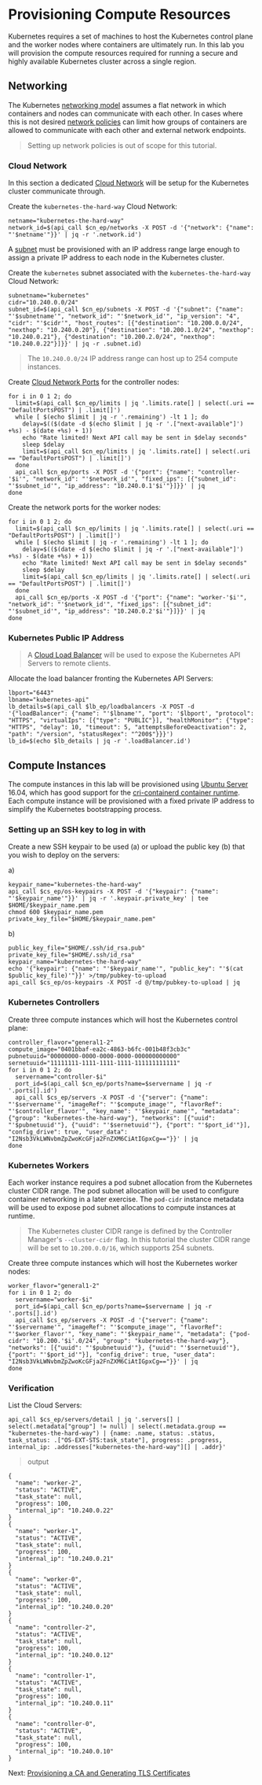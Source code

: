 # Provisioning Compute Resources

Kubernetes requires a set of machines to host the Kubernetes control plane and the worker nodes where containers are ultimately run. In this lab you will provision the compute resources required for running a secure and highly available Kubernetes cluster across a single region.

## Networking

The Kubernetes [networking model](https://kubernetes.io/docs/concepts/cluster-administration/networking/#kubernetes-model) assumes a flat network in which containers and nodes can communicate with each other. In cases where this is not desired [network policies](https://kubernetes.io/docs/concepts/services-networking/network-policies/) can limit how groups of containers are allowed to communicate with each other and external network endpoints.

> Setting up network policies is out of scope for this tutorial.

### Cloud Network

In this section a dedicated [Cloud Network](https://developer.rackspace.com/docs/cloud-networks/v2/) will be setup for the Kubernetes cluster communicate through.

Create the `kubernetes-the-hard-way` Cloud Network:

```
netname="kubernetes-the-hard-way"
network_id=$(api_call $cn_ep/networks -X POST -d '{"network": {"name": "'$netname'"}}' | jq -r '.network.id')
```

A [subnet](https://developer.rackspace.com/docs/cloud-networks/v2/getting-started/concepts/#subnet-concepts) must be provisioned with an IP address range large enough to assign a private IP address to each node in the Kubernetes cluster.

Create the `kubernetes` subnet associated with the `kubernetes-the-hard-way` Cloud Network:

```
subnetname="kubernetes"
cidr="10.240.0.0/24"
subnet_id=$(api_call $cn_ep/subnets -X POST -d '{"subnet": {"name": "'$subnetname'", "network_id": "'$network_id'", "ip_version": "4", "cidr": "'$cidr'", "host_routes": [{"destination": "10.200.0.0/24", "nexthop": "10.240.0.20"}, {"destination": "10.200.1.0/24", "nexthop": "10.240.0.21"}, {"destination": "10.200.2.0/24", "nexthop": "10.240.0.22"}]}}' | jq -r .subnet.id)
```

> The `10.240.0.0/24` IP address range can host up to 254 compute instances.

Create [Cloud Network Ports](https://developer.rackspace.com/docs/cloud-networks/v2/getting-started/concepts/#port-concepts) for the controller nodes:

```
for i in 0 1 2; do
  limit=$(api_call $cn_ep/limits | jq '.limits.rate[] | select(.uri == "DefaultPortsPOST") | .limit[]')
  while [ $(echo $limit | jq -r '.remaining') -lt 1 ]; do
    delay=$(($(date -d $(echo $limit | jq -r '.["next-available"]') +%s) - $(date +%s) + 1))
    echo "Rate limited! Next API call may be sent in $delay seconds"
    sleep $delay
    limit=$(api_call $cn_ep/limits | jq '.limits.rate[] | select(.uri == "DefaultPortsPOST") | .limit[]')
  done
  api_call $cn_ep/ports -X POST -d '{"port": {"name": "controller-'$i'", "network_id": "'$network_id'", "fixed_ips": [{"subnet_id": "'$subnet_id'", "ip_address": "10.240.0.1'$i'"}]}}' | jq
done
```

Create the network ports for the worker nodes:

```
for i in 0 1 2; do
  limit=$(api_call $cn_ep/limits | jq '.limits.rate[] | select(.uri == "DefaultPortsPOST") | .limit[]')
  while [ $(echo $limit | jq -r '.remaining') -lt 1 ]; do
    delay=$(($(date -d $(echo $limit | jq -r '.["next-available"]') +%s) - $(date +%s) + 1))
    echo "Rate limited! Next API call may be sent in $delay seconds"
    sleep $delay
    limit=$(api_call $cn_ep/limits | jq '.limits.rate[] | select(.uri == "DefaultPortsPOST") | .limit[]')
  done
  api_call $cn_ep/ports -X POST -d '{"port": {"name": "worker-'$i'", "network_id": "'$network_id'", "fixed_ips": [{"subnet_id": "'$subnet_id'", "ip_address": "10.240.0.2'$i'"}]}}' | jq
done
```

### Kubernetes Public IP Address

> A [Cloud Load Balancer](https://developer.rackspace.com/docs/cloud-load-balancers/v1/) will be used to expose the Kubernetes API Servers to remote clients.

Allocate the load balancer fronting the Kubernetes API Servers:

```
lbport="6443"
lbname="kubernetes-api"
lb_details=$(api_call $lb_ep/loadbalancers -X POST -d '{"loadBalancer": {"name": "'$lbname'", "port": '$lbport', "protocol": "HTTPS", "virtualIps": [{"type": "PUBLIC"}], "healthMonitor": {"type": "HTTPS", "delay": 10, "timeout": 5, "attemptsBeforeDeactivation": 2, "path": "/version", "statusRegex": "^200$"}}}')
lb_id=$(echo $lb_details | jq -r '.loadBalancer.id')
```

## Compute Instances

The compute instances in this lab will be provisioned using [Ubuntu Server](https://www.ubuntu.com/server) 16.04, which has good support for the [cri-containerd container runtime](https://github.com/kubernetes-incubator/cri-containerd). Each compute instance will be provisioned with a fixed private IP address to simplify the Kubernetes bootstrapping process.

### Setting up an SSH key to log in with

Create a new SSH keypair to be used (a) or upload the public key (b) that you wish to deploy on the servers:

a)
```
keypair_name="kubernetes-the-hard-way"
api_call $cs_ep/os-keypairs -X POST -d '{"keypair": {"name": "'$keypair_name'"}}' | jq -r '.keypair.private_key' | tee $HOME/$keypair_name.pem
chmod 600 $keypair_name.pem
private_key_file="$HOME/$keypair_name.pem"
```

b)
```
public_key_file="$HOME/.ssh/id_rsa.pub"
private_key_file="$HOME/.ssh/id_rsa"
keypair_name="kubernetes-the-hard-way"
echo '{"keypair": {"name": "'$keypair_name'", "public_key": "'$(cat $public_key_file)'"}}' >/tmp/pubkey-to-upload
api_call $cs_ep/os-keypairs -X POST -d @/tmp/pubkey-to-upload | jq
```


### Kubernetes Controllers

Create three compute instances which will host the Kubernetes control plane:

```
controller_flavor="general1-2"
compute_image="0401bbaf-ea2c-4863-b6fc-001b48f3cb3c"
pubnetuuid="00000000-0000-0000-0000-000000000000"
sernetuuid="11111111-1111-1111-1111-111111111111"
for i in 0 1 2; do
  servername="controller-$i"
  port_id=$(api_call $cn_ep/ports?name=$servername | jq -r '.ports[].id')
  api_call $cs_ep/servers -X POST -d '{"server": {"name": "'$servername'", "imageRef": "'$compute_image'", "flavorRef": "'$controller_flavor'", "key_name": "'$keypair_name'", "metadata": {"group": "kubernetes-the-hard-way"}, "networks": [{"uuid": "'$pubnetuuid'"}, {"uuid": "'$sernetuuid'"}, {"port": "'$port_id'"}], "config_drive": true, "user_data": "I2Nsb3VkLWNvbmZpZwoKcGFja2FnZXM6CiAtIGpxCg=="}}' | jq
done
```

### Kubernetes Workers

Each worker instance requires a pod subnet allocation from the Kubernetes cluster CIDR range. The pod subnet allocation will be used to configure container networking in a later exercise. The `pod-cidr` instance metadata will be used to expose pod subnet allocations to compute instances at runtime.

> The Kubernetes cluster CIDR range is defined by the Controller Manager's `--cluster-cidr` flag. In this tutorial the cluster CIDR range will be set to `10.200.0.0/16`, which supports 254 subnets.


Create three compute instances which will host the Kubernetes worker nodes:

```
worker_flavor="general1-2"
for i in 0 1 2; do
  servername="worker-$i"
  port_id=$(api_call $cn_ep/ports?name=$servername | jq -r '.ports[].id')
  api_call $cs_ep/servers -X POST -d '{"server": {"name": "'$servername'", "imageRef": "'$compute_image'", "flavorRef": "'$worker_flavor'", "key_name": "'$keypair_name'", "metadata": {"pod-cidr": "10.200.'$i'.0/24", "group": "kubernetes-the-hard-way"}, "networks": [{"uuid": "'$pubnetuuid'"}, {"uuid": "'$sernetuuid'"}, {"port": "'$port_id'"}], "config_drive": true, "user_data": "I2Nsb3VkLWNvbmZpZwoKcGFja2FnZXM6CiAtIGpxCg=="}}' | jq
done
```

### Verification

List the Cloud Servers:

```
api_call $cs_ep/servers/detail | jq '.servers[] | select(.metadata["group"] != null) | select(.metadata.group == "kubernetes-the-hard-way") | {name: .name, status: .status, task_status: .["OS-EXT-STS:task_state"], progress: .progress, internal_ip: .addresses["kubernetes-the-hard-way"][] | .addr}'
```

> output

```
{
  "name": "worker-2",
  "status": "ACTIVE",
  "task_state": null,
  "progress": 100,
  "internal_ip": "10.240.0.22"
}
{
  "name": "worker-1",
  "status": "ACTIVE",
  "task_state": null,
  "progress": 100,
  "internal_ip": "10.240.0.21"
}
{
  "name": "worker-0",
  "status": "ACTIVE",
  "task_state": null,
  "progress": 100,
  "internal_ip": "10.240.0.20"
}
{
  "name": "controller-2",
  "status": "ACTIVE",
  "task_state": null,
  "progress": 100,
  "internal_ip": "10.240.0.12"
}
{
  "name": "controller-1",
  "status": "ACTIVE",
  "task_state": null,
  "progress": 100,
  "internal_ip": "10.240.0.11"
}
{
  "name": "controller-0",
  "status": "ACTIVE",
  "task_state": null,
  "progress": 100,
  "internal_ip": "10.240.0.10"
}
```

Next: [Provisioning a CA and Generating TLS Certificates](05-certificate-authority.md)

